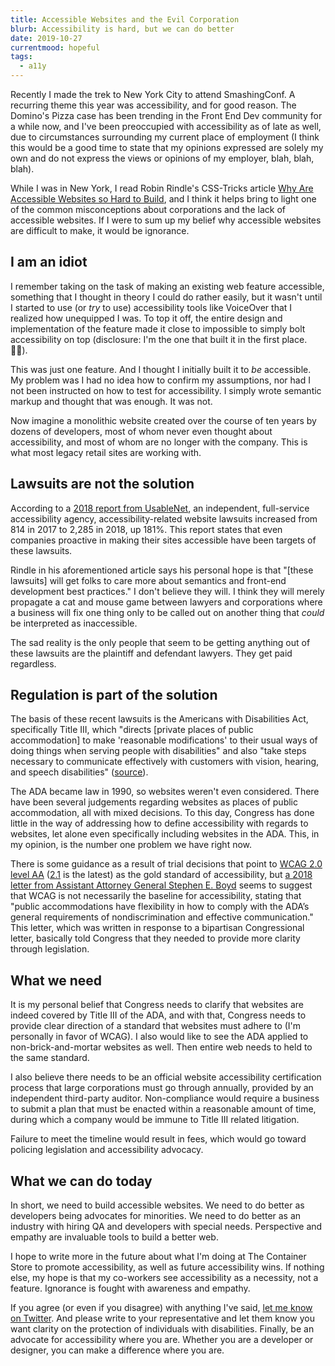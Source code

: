 ```yaml
---
title: Accessible Websites and the Evil Corporation
blurb: Accessibility is hard, but we can do better
date: 2019-10-27
currentmood: hopeful
tags:
  - a11y
---
```


Recently I made the trek to New York City to attend SmashingConf. A recurring theme this year was accessibility, and for good reason. The Domino's Pizza case has been trending in the Front End Dev community for a while now, and I've been preoccupied with accessibility as of late as well, due to circumstances surrounding my current place of employment (I think this would be a good time to state that my opinions expressed are solely my own and do not express the views or opinions of my employer, blah, blah, blah).

While I was in New York, I read Robin Rindle's CSS-Tricks article [Why Are Accessible Websites so Hard to Build](https://css-tricks.com/why-are-accessible-websites-so-hard-to-build/), and I think it helps bring to light one of the common misconceptions about corporations and the lack of accessible websites. If I were to sum up my belief why accessible websites are difficult to make, it would be ignorance.

## I am an idiot

I remember taking on the task of making an existing web feature accessible, something that I thought in theory I could do rather easily, but it wasn't until I started to use (or _try_ to use) accessibility tools like VoiceOver that I realized how unequipped I was. To top it off, the entire design and implementation of the feature made it close to impossible to simply bolt accessibility on top (disclosure: I'm the one that built it in the first place. 🤦‍♂️).

This was just one feature. And I thought I initially built it to _be_ accessible. My problem was I had no idea how to confirm my assumptions, nor had I not been instructed on how to test for accessibility. I simply wrote semantic markup and thought that was enough. It was not.

Now imagine a monolithic website created over the course of ten years by dozens of developers, most of whom never even thought about accessibility, and most of whom are no longer with the company. This is what most legacy retail sites are working with.

## Lawsuits are not the solution

According to a [2018 report from UsableNet](https://blog.usablenet.com/2018-ada-web-accessibility-lawsuit-recap-report), an independent, full-service accessibility agency, accessibility-related website lawsuits increased from 814 in 2017 to 2,285 in 2018, up 181%. This report states that even companies proactive in making their sites accessible have been targets of these lawsuits.

Rindle in his aforementioned article says his personal hope is that "[these lawsuits] will get folks to care more about semantics and front-end development best practices." I don't believe they will. I think they will merely propagate a cat and mouse game between lawyers and corporations where a business will fix one thing only to be called out on another thing that _could_ be interpreted as inaccessible.

The sad reality is the only people that seem to be getting anything out of these lawsuits are the plaintiff and defendant lawyers. They get paid regardless.

## Regulation is part of the solution

The basis of these recent lawsuits is the Americans with Disabilities Act, specifically Title III, which "directs [private places of public accommodation] to make 'reasonable modifications' to their usual ways of doing things when serving people with disabilities" and also "take steps necessary to communicate effectively with customers with vision, hearing, and speech disabilities" ([source](https://adata.org/learn-about-ada)).

The ADA became law in 1990, so websites weren't even considered. There have been several judgements regarding websites as places of public accommodation, all with mixed decisions. To this day, Congress has done little in the way of addressing how to define accessibility with regards to websites, let alone even specifically including websites in the ADA. This, in my opinion, is the number one problem we have right now.

There is some guidance as a result of trial decisions that point to [WCAG 2.0 level AA](https://www.w3.org/TR/WCAG20/) ([2.1](https://www.w3.org/TR/WCAG21/) is the latest) as the gold standard of accessibility, but [a 2018 letter from Assistant Attorney General Stephen E. Boyd](https://www.adatitleiii.com/wp-content/uploads/sites/121/2018/10/DOJ-letter-to-congress.pdf) seems to suggest that WCAG is not necessarily the baseline for accessibility, stating that "public accommodations have flexibility in how to comply with the ADA’s general requirements of nondiscrimination and effective communication." This letter, which was written in response to a bipartisan Congressional letter, basically told Congress that they needed to provide more clarity through legislation.

## What we need

It is my personal belief that Congress needs to clarify that websites are indeed covered by Title III of the ADA, and with that, Congress needs to provide clear direction of a standard that websites must adhere to (I'm personally in favor of WCAG). I also would like to see the ADA applied to non-brick-and-mortar websites as well. Then entire web needs to held to the same standard.

I also believe there needs to be an official website accessibility certification process that large corporations must go through annually, provided by an independent third-party auditor. Non-compliance would require a business to submit a plan that must be enacted within a reasonable amount of time, during which a company would be immune to Title III related litigation.

Failure to meet the timeline would result in fees, which would go toward policing legislation and accessibility advocacy.

## What we can do today

In short, we need to build accessible websites. We need to do better as developers being advocates for minorities. We need to do better as an industry with hiring QA and developers with special needs. Perspective and empathy are invaluable tools to build a better web.

I hope to write more in the future about what I'm doing at The Container Store to promote accessibility, as well as future accessibility wins. If nothing else, my hope is that my co-workers see accessibility as a necessity, not a feature. Ignorance is fought with awareness and empathy.

If you agree (or even if you disagree) with anything I've said, [let me know on Twitter](https://mobile.twitter.com/search?q=https%3A%2F%2Fwww.falldowngoboone.com%2Fblog%2Faccessible-websites-and-the-evil-corporation). And please write to your representative and let them know you want clarity on the protection of individuals with disabilities. Finally, be an advocate for accessibility where you are. Whether you are a developer or designer, you can make a difference where you are.
